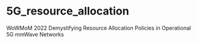 # 5G_resource_allocation
WoWMoM 2022 Demystifying Resource Allocation Policies in Operational 5G mmWave Networks
